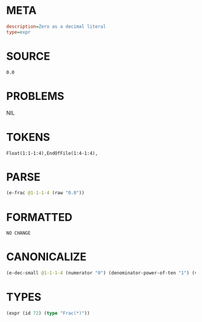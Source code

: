 # META
~~~ini
description=Zero as a decimal literal
type=expr
~~~
# SOURCE
~~~roc
0.0
~~~
# PROBLEMS
NIL
# TOKENS
~~~zig
Float(1:1-1:4),EndOfFile(1:4-1:4),
~~~
# PARSE
~~~clojure
(e-frac @1-1-1-4 (raw "0.0"))
~~~
# FORMATTED
~~~roc
NO CHANGE
~~~
# CANONICALIZE
~~~clojure
(e-dec-small @1-1-1-4 (numerator "0") (denominator-power-of-ten "1") (value "0.0") (id 72))
~~~
# TYPES
~~~clojure
(expr (id 72) (type "Frac(*)"))
~~~
